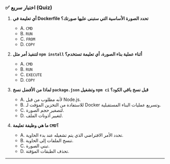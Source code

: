 ### ✅ اختبار سريع (Quiz)
1.  **أي تعليمة في Dockerfile تحدد الصورة الأساسية التي ستبنى عليها صورتك؟**
    * A. `CMD`
    * B. `RUN`
    * C. `FROM`
    * D. `COPY`

2.  **لتنفيذ أمر مثل `npm install` أثناء عملية بناء الصورة، أي تعليمة تستخدم؟**
    * A. `CMD`
    * B. `RUN`
    * C. `EXECUTE`
    * D. `COPY`

3.  **لماذا من الأفضل نسخ `package.json` وتشغيل `npm ci` قبل نسخ باقي الكود؟**
    * A. لأنه مطلوب من قبل Node.js.
    * B. للاستفادة من التخزين المؤقت لـ Docker وتسريع عمليات البناء المستقبلية.
    * C. لتصغير حجم الصورة.
    * D. لتغيير أذونات الملف.

4.  **ما هي وظيفة تعليمة `CMD`؟**
    * A. تحدد الأمر الافتراضي الذي يتم تشغيله عند بدء الحاوية.
    * B. تنسخ الملفات إلى الحاوية.
    * C. تبني الصورة.
    * D. تحذف الطبقات المؤقتة.

---